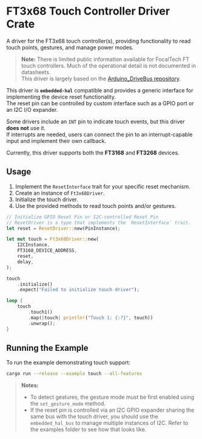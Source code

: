 # FT3x68 Touch Controller Driver Crate

A driver for the FT3x68 touch controller(s), providing functionality to read touch points, gestures, and manage power modes.

> **Note:** There is limited public information available for FocalTech FT touch controllers. Much of the operational detail is not documented in datasheets.  
> This driver is largely based on the [Arduino_DriveBus repository](https://github.com/Xk-w/Arduino_DriveBus/tree/master).

This driver is **`embedded-hal`** compatible and provides a generic interface for implementing the device reset functionality.  
The reset pin can be controlled by custom interface such as a GPIO port or an I2C I/O expander.

Some drivers include an `INT` pin to indicate touch events, but this driver **does not** use it.  
If interrupts are needed, users can connect the pin to an interrupt-capable input and implement their own callback.

Currently, this driver supports both the **FT3168** and **FT3268** devices.


## Usage

1. Implement the `ResetInterface` trait for your specific reset mechanism.
2. Create an instance of `Ft3x68Driver`.
3. Initialize the touch driver.
4. Use the provided methods to read touch points and/or gestures.

```rust
// Initialize GPIO Reset Pin or I2C-controlled Reset Pin
// ResetDriver is a type that implements the `ResetInterface` trait.
let reset = ResetDriver::new(PinInstance);

let mut touch = Ft3x68Driver::new(
    I2CInstance,
    FT3168_DEVICE_ADDRESS,
    reset,
    delay,
);

touch
    .initialize()
    .expect("Failed to initialize touch driver");

loop {
    touch
        .touch1()
        .map(|touch| println!("Touch 1: {:?}", touch))
        .unwrap();
}
```

## Running the Example

To run the example demonstrating touch support:

```bash
cargo run --release --example touch --all-features
```

> **Notes:**
> - To detect gestures, the gesture mode must be first enabled using the `set_gesture_mode` method.
> - If the reset pin is controlled via an I2C GPIO expander sharing the same bus with the touch driver, you should use the `embedded_hal_bus` to manage multiple instances of I2C. Refer to the examples folder to see how that looks like.
